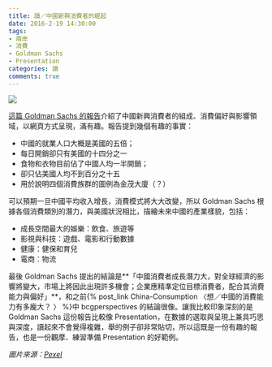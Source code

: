 ```yaml
---
title: 讀／中國新興消費者的崛起
date: 2016-2-19 14:30:00
tags: 
- 兩岸
- 消費
- Goldman Sachs
- Presentation
categories: 讀
comments: true
---
```

![](cover.jpg)

[這篇 Goldman Sachs 的報告](http://www.goldmansachs.com/our-thinking/macroeconomic-insights/growth-of-china/chinese-consumer/index.html#)介紹了中國新興消費者的組成、消費偏好與影響領域，以網頁方式呈現，滿有趣。報告提到幾個有趣的事實：<!--more-->
　
* 中國的就業人口大概是美國的五倍；
* 每日開銷卻只有美國的十四分之一
* 食物和衣物目前佔了中國人均一半開銷；
* 卻只佔美國人均不到百分之十五
* 用於說明四個消費族群的圖例為金茂大廈（？）

可以預期一旦中國平均收入增長，消費模式將大大改變，所以 Goldman Sachs 根據各個消費類別的潛力，與美國狀況相比，描繪未來中國的產業樣貌，包括：
　
* 成長空間最大的娛樂：飲食、旅遊等
* 影視與科技：遊戲、電影和行動數據
* 健康：健保和育兒
* 電商：物流

最後 Goldman Sachs 提出的結論是**「中國消費者成長潛力大，對全球經濟的影響將變大，市場上將因此出現許多機會；企業應精準定位目標消費者，配合其消費能力與偏好」**，和之前{% post_link China-Consumption 〈想／中國的消費能力有多龐大？ 〉 %}中 bcgperspectives 的結論很像。讓我比較印象深刻的是 Goldman Sachs 這份報告比較像 Presentation，在數據的選取與呈現上兼具巧思與深度，讀起來不會覺得複雜，舉的例子卻非常貼切，所以這既是一份有趣的報告，也是一份觀摩、練習準備 Presentation 的好範例。

*圖片來源：[Pexel](https://www.pexels.com/)*
